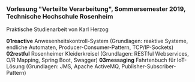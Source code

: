 ### Vorlesung "Verteilte Verarbeitung", Sommersemester 2019, Technische Hochschule Rosenheim
Praktische Studienarbeit von Karl Herzog

**01reactive** Anwesenheitskontroll-System (Grundlagen: reaktive Systeme, endliche Automaten, Producer-Consumer-Pattern, TCP/IP-Sockets)
**02restful** Rosenheimer Kleiderkreisel (Grundlagen: RESTful Webservices, O/R Mapping, Spring Boot, Swagger)
**03messaging** Fahrtenbuch für IoT-Lösung (Grundlagen: JMS, Apache ActiveMQ, Publisher-Subscriber-Pattern)
